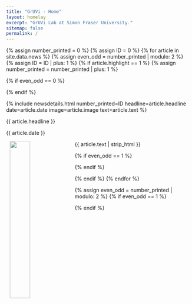 ```yaml
---
title: "GrUVi - Home"
layout: homelay
excerpt: "GrUVi Lab at Simon Fraser University."
sitemap: false
permalink: /
---
```


<script type="text/javascript" language="javascript">
	$(function() {
		setTimeout( function(){ 
		    $('.news').trunk8({
			lines: 11
			});
		}  , 150 );
	setTimeout( function(){ 
		    $('.news').trunk8({
			lines: 11
			});
			
			var wells = document.getElementsByClassName("frontpage");
			for (var i = 0; i < wells.length; i++) {
			   console.log(wells.item(i));
			   //console.log(wells.item(i).lastChild);
			   
			   var children = wells.item(i).children;
				for (var j = 0; j < children.length; j++) {
				  var tableChild = children[j];
				  //console.log(tableChild);
					if (tableChild.classList.contains('news')){
						console.log("aqui");
					}
				}
			   //if($(this).height() > 348)
				//{
				//	$(this).lastChild.addClass('longtitle');
				//}
			}
			
		}  , 500 );
	$('.news').trunk8({
		lines: 11
		});
	});

$(window).resize(function() {

$('.news').trunk8({
	lines: 11
	});

});


</script>



{% assign number_printed = 0 %}
{% assign ID = 0 %}
{% for article in site.data.news %}
{% assign even_odd = number_printed | modulo: 2 %}
{% assign ID = ID | plus: 1 %}
{% if article.highlight == 1 %}
{% assign number_printed = number_printed | plus: 1 %}

{% if even_odd == 0 %}
<div class="row">
{% endif %}

{% include newsdetails.html number_printed=ID headline=article.headline date=article.date image=article.image text=article.text %}

<div class="col-sm-6 clearfix">
 <div class="well frontpage">
  <newstit class="subhover pointer" onclick="openNavD{{ ID }}()" style="cursor:pointer;">{{ article.headline }}</newstit>
  <p>{{ article.date }}</p>
  <img src="{{ site.url }}{{ site.baseurl }}/images/newspic/{{ article.image }}" class="img-responsive subhover pointer" onclick="openNavD{{ ID }}()" width="33%" hspace="10" style="float: left;" />
  <p class="news" style="padding: 0 15px; text-align=justify; text-justify: inter-word;">{{ article.text | strip_html }}</p>
 </div>
</div>

{% if even_odd == 1 %}
</div>
{% endif %}

{% endif %}
{% endfor %}

{% assign even_odd = number_printed | modulo: 2 %}
{% if even_odd == 1 %}
</div>
{% endif %}


